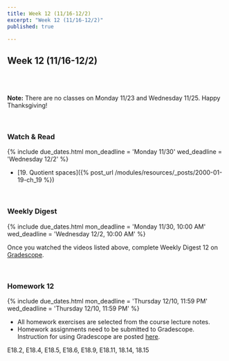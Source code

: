 ```yaml
---
title: Week 12 (11/16-12/2)
excerpt: "Week 12 (11/16-12/2)"
published: true

---
```


## Week 12 (11/16-12/2)

<br/>
<br/>

**Note:** There are no classes on Monday 11/23 and Wednesday 11/25. Happy Thanksgiving!

<br/>


### Watch & Read

{% include due_dates.html
mon_deadline = 'Monday 11/30'
wed_deadline = 'Wednesday 12/2'
%}


* [19. Quotient spaces]({% post_url /modules/resources/_posts/2000-01-19-ch_19 %})

<br/>

### Weekly Digest

{% include due_dates.html
mon_deadline = 'Monday 11/30, 10:00 AM'
wed_deadline = 'Wednesday 12/2, 10:00 AM'
%}

Once you watched the videos listed above, complete Weekly Digest 12 on [Gradescope](https://www.gradescope.com).

<br/>



### Homework 12


{% include due_dates.html
mon_deadline = 'Thursday 12/10, 11:59 PM'
wed_deadline = 'Thursday 12/10, 11:59 PM'
%}

* All homework exercises are selected from the course lecture notes.
* Homework assignments need to be submitted to Gradescope. Instruction for
using Gradescope are posted [here](https://www.ubgradescope.info/).


E18.2, E18.4, E18.5, E18.6, E18.9, E18.11, 18.14, 18.15

